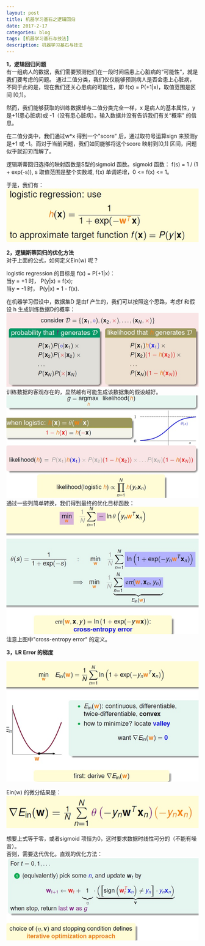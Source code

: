 ```yaml
---
layout: post
title: 机器学习基石之逻辑回归
date: 2017-2-17
categories: blog
tags: [机器学习基石与技法]
description: 机器学习基石与技法
---
```



**1，逻辑回归问题**       
有一组病人的数据，我们需要预测他们在一段时间后患上心脏病的“可能性”，就是我们要考虑的问题。
通过二值分类，我们仅仅能够预测病人是否会患上心脏病，不同于此的是，现在我们还关心患病的可能性，即 f(x) = P(+1|x)，取值范围是区间 [0,1]。

然而，我们能够获取的训练数据却与二值分类完全一样，x 是病人的基本属性，y 是+1(患心脏病)或 -1（没有患心脏病）。输入数据并没有告诉我们有关“概率” 的信息。

在二值分类中，我们通过w*x 得到一个"score" 后，通过取符号运算sign 来预测y 是+1 或 -1。而对于当前问题，我们如同能够将这个score 映射到[0,1] 区间，问题似乎就迎刃而解了。

逻辑斯蒂回归选择的映射函数是S型的sigmoid 函数。sigmoid 函数： f(s) = 1 / (1 + exp(-s)), s 取值范围是整个实数域, f(x) 单调递增，0 <= f(x) <= 1。  

于是，我们有：   
![](https://raw.githubusercontent.com/whuhan2013/myImage/master/foundation/chapter10/p1.jpg)    

**2，逻辑斯蒂回归的优化方法**       
对于上面的公式，如何定义Ein(w) 呢？                  
 
logistic regression 的目标是 f(x) = P(+1|x)：           
当y = +1 时， P(y|x) = f(x);         
当y = -1 时， P(y|x) = 1 - f(x).       

在机器学习假设中，数据集D 是由f 产生的，我们可以按照这个思路，考虑f 和假设 h 生成训练数据D的概率：             
![](https://raw.githubusercontent.com/whuhan2013/myImage/master/foundation/chapter10/p2.jpg)  
训练数据的客观存在的，显然越有可能生成该数据集的假设越好。          
![](https://raw.githubusercontent.com/whuhan2013/myImage/master/foundation/chapter10/p3.jpg) 
通过一些列简单转换，我们得到最终的优化目标函数：
![](https://raw.githubusercontent.com/whuhan2013/myImage/master/foundation/chapter10/p4.jpg)
注意上图中"cross-entropy error" 的定义。         

**3，LR Error 的梯度**       

![](https://raw.githubusercontent.com/whuhan2013/myImage/master/foundation/chapter10/p5.jpg)

Ein(w) 的微分结果是：
![](https://raw.githubusercontent.com/whuhan2013/myImage/master/foundation/chapter10/p6.jpg)

想要上式等于零，或者sigmoid 项恒为0，这时要求数据时线性可分的（不能有噪音）。             
否则，需要迭代优化。直观的优化方法：       
![](https://raw.githubusercontent.com/whuhan2013/myImage/master/foundation/chapter10/p7.jpg)

